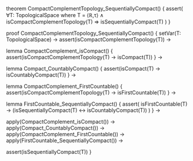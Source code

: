 theorem CompactComplementTopology_SequentiallyCompact() {
  assert(
    ∀T: TopologicalSpace where T = ⟨ℝ,τ⟩ ∧
    isCompactComplementTopology(T) ⇒
    isSequentiallyCompact(T)
  )
}

proof CompactComplementTopology_SequentiallyCompact() {
  setVar(T: TopologicalSpace) →
  assert(isCompactComplementTopology(T)) →
  
  lemma CompactComplement_isCompact() {
    assert(isCompactComplementTopology(T) → isCompact(T))
  } →
  
  lemma Compact_CountablyCompact() {
    assert(isCompact(T) → isCountablyCompact(T))
  } →
  
  lemma CompactComplement_FirstCountable() {
    assert(isCompactComplementTopology(T) → isFirstCountable(T))
  } →
  
  lemma FirstCountable_SequentiallyCompact() {
    assert(
      isFirstCountable(T) → 
      (isSequentiallyCompact(T) ↔ isCountablyCompact(T))
    )
  } →
  
  apply(CompactComplement_isCompact()) →
  apply(Compact_CountablyCompact()) →
  apply(CompactComplement_FirstCountable()) →
  apply(FirstCountable_SequentiallyCompact()) →
  
  assert(isSequentiallyCompact(T))
}